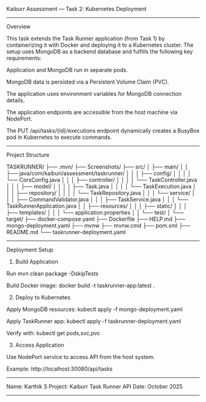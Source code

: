 Kaiburr Assessment — Task 2: Kubernetes Deployment

---

Overview

This task extends the Task Runner application (from Task 1) by containerizing it with Docker and deploying it to a Kubernetes cluster.
The setup uses MongoDB as a backend database and fulfills the following key requirements:

Application and MongoDB run in separate pods.

MongoDB data is persisted via a Persistent Volume Claim (PVC).

The application uses environment variables for MongoDB connection details.

The application endpoints are accessible from the host machine via NodePort.

The PUT /api/tasks/{id}/executions endpoint dynamically creates a BusyBox pod in Kubernetes to execute commands.

---

Project Structure

TASKRUNNER/
├── .mvn/
├── Screenshots/
├── src/
│   ├── main/
│   │   ├── java/com/kaiburi/assessment/taskrunner/
│   │   │   ├── config/
│   │   │   │   └── CorsConfig.java
│   │   │   ├── controller/
│   │   │   │   └── TaskController.java
│   │   │   ├── model/
│   │   │   │   ├── Task.java
│   │   │   │   └── TaskExecution.java
│   │   │   ├── repository/
│   │   │   │   └── TaskRepository.java
│   │   │   └── service/
│   │   │       ├── CommandValidator.java
│   │   │       ├── TaskService.java
│   │   │       └── TaskRunnerApplication.java
│   │   ├── resources/
│   │   │   ├── static/
│   │   │   ├── templates/
│   │   │   └── application.properties
│   │   └── test/
│   └── target/
├── docker-compose.yaml
├── Dockerfile
├── HELP.md
├── mongo-deployment.yaml
├── mvnw
├── mvnw.cmd
├── pom.xml
├── README.md
└── taskrunner-deployment.yaml

---

Deployment Setup

1. Build Application

Run mvn clean package -DskipTests

Build Docker image: docker build -t taskrunner-app:latest .

2. Deploy to Kubernetes

Apply MongoDB resources: kubectl apply -f mongo-deployment.yaml

Apply TaskRunner app: kubectl apply -f taskrunner-deployment.yaml

Verify with: kubectl get pods,svc,pvc

3. Access Application

Use NodePort service to access API from the host system.

Example: http://localhost:30080/api/tasks

---

Name: Karthik S
Project: Kaiburr Task Runner API
Date: October 2025

---